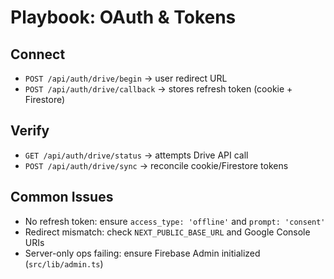 # Playbook: OAuth & Tokens

## Connect
- `POST /api/auth/drive/begin` → user redirect URL
- `POST /api/auth/drive/callback` → stores refresh token (cookie + Firestore)

## Verify
- `GET /api/auth/drive/status` → attempts Drive API call
- `POST /api/auth/drive/sync` → reconcile cookie/Firestore tokens

## Common Issues
- No refresh token: ensure `access_type: 'offline'` and `prompt: 'consent'`
- Redirect mismatch: check `NEXT_PUBLIC_BASE_URL` and Google Console URIs
- Server-only ops failing: ensure Firebase Admin initialized (`src/lib/admin.ts`)

